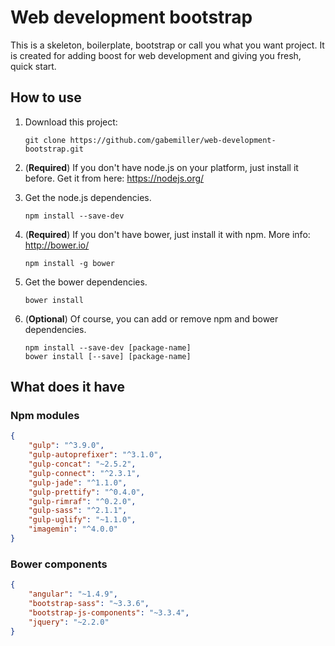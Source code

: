 # Web development bootstrap

This is a skeleton, boilerplate, bootstrap or call you what you want project.
It is created for adding boost for web development and giving you fresh, quick start.

## How to use

1. Download this project:

    ```shell
    git clone https://github.com/gabemiller/web-development-bootstrap.git
    ```
2. (**Required**) If you don't have node.js on your platform, just install it before.
Get it from here: https://nodejs.org/

3. Get the node.js dependencies.
    ```shell
    npm install --save-dev
    ```

4. (**Required**) If you don't have bower, just install it with npm.
More info: http://bower.io/
    ```shell
    npm install -g bower
    ```

5. Get the bower dependencies.
    ```shell
    bower install
    ```

6. (**Optional**) Of course, you can add or remove npm and bower dependencies.
    ```shell
    npm install --save-dev [package-name]
    bower install [--save] [package-name]
    ```

## What does it have

### Npm modules

```json
{
    "gulp": "^3.9.0",
    "gulp-autoprefixer": "^3.1.0",
    "gulp-concat": "~2.5.2",
    "gulp-connect": "^2.3.1",
    "gulp-jade": "^1.1.0",
    "gulp-prettify": "^0.4.0",
    "gulp-rimraf": "^0.2.0",
    "gulp-sass": "^2.1.1",
    "gulp-uglify": "~1.1.0",
    "imagemin": "^4.0.0"
}
```

### Bower components
```json
{
    "angular": "~1.4.9",
    "bootstrap-sass": "~3.3.6",
    "bootstrap-js-components": "~3.3.4",
    "jquery": "~2.2.0"
}
```
